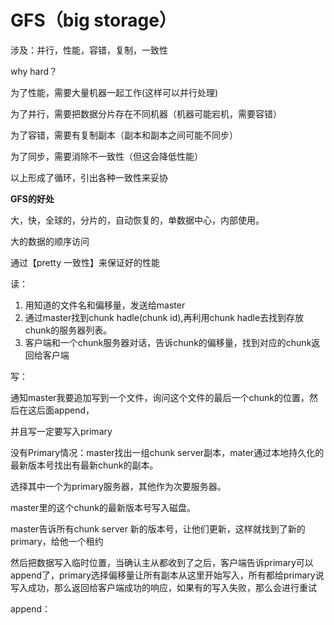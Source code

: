 # GFS（big  storage）

涉及：并行，性能，容错，复制，一致性

why hard？

为了性能，需要大量机器一起工作(这样可以并行处理)

为了并行，需要把数据分片存在不同机器（机器可能宕机，需要容错）

为了容错，需要有复制副本（副本和副本之间可能不同步）

为了同步，需要消除不一致性（但这会降低性能）

以上形成了循环，引出各种一致性来妥协

**GFS的好处**

大，快，全球的，分片的，自动恢复的，单数据中心，内部使用。

大的数据的顺序访问

通过【pretty 一致性】来保证好的性能

读：

1. 用知道的文件名和偏移量，发送给master
2. 通过master找到chunk hadle(chunk id),再利用chunk hadle去找到存放chunk的服务器列表。
3. 客户端和一个chunk服务器对话，告诉chunk的偏移量，找到对应的chunk返回给客户端

写：

通知master我要追加写到一个文件，询问这个文件的最后一个chunk的位置，然后在这后面append，

并且写一定要写入primary

没有Primary情况：master找出一组chunk server副本，mater通过本地持久化的最新版本号找出有最新chunk的副本。

选择其中一个为primary服务器，其他作为次要服务器。

master里的这个chunk的最新版本号写入磁盘。

master告诉所有chunk server 新的版本号，让他们更新，这样就找到了新的primary，给他一个租约

然后把数据写入临时位置，当确认主从都收到了之后，客户端告诉primary可以append了，primary选择偏移量让所有副本从这里开始写入，所有都给primary说写入成功，那么返回给客户端成功的响应，如果有的写入失败，那么会进行重试



append：





